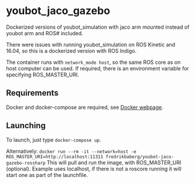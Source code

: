 # youbot_jaco_gazebo
Dockerized versions of youbot_simulation with jaco arm mounted instead of youbot arm and ROS# included.

There were issues with running youbot_simulation on ROS Kinetic and 16.04, so this is a dockerized version with ROS Indigo.

The container runs with `network_mode host`, so the same ROS core as on host computer can be used. If required, there is an environment variable for specifying ROS_MASTER_URI.

## Requirements

Docker and docker-compose are required, see [Docker webpage](https://www.docker.com/).

## Launching

To launch, just type `docker-compose up`.

Alternatively: `docker run --rm -it --network=host -e ROS_MASTER_URI=http://localhost:11311 fredrikbaberg/youbot-jaco-gazebo-rossharp`
This will pull and run the image, with ROS_MASTER_URI (optional). Example uses localhost, if there is not a roscore running it will start one as part of the launchfile.
